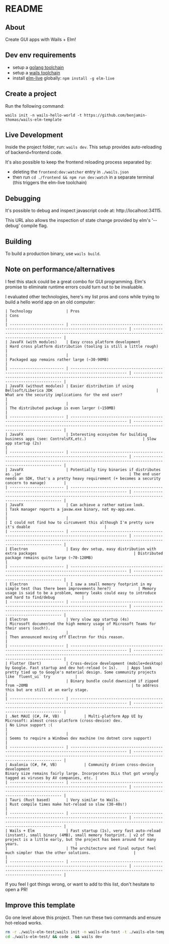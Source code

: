 # README

## About

Create GUI apps with Wails + Elm!

## Dev env requirements

- setup a [golang toolchain](https://go.dev/doc/install)
- setup a [wails toolchain](https://wails.io/docs/next/gettingstarted/installation)
- install [elm-live](https://www.elm-live.com/) globally: `npm install -g elm-live`

## Create a project

Run the following command:

```
wails init -n wails-hello-world -t https://github.com/benjamin-thomas/wails-elm-template
```

## Live Development

Inside the project folder, run: `wails dev`. This setup provides auto-reloading of backend+frontend code.

It's also possible to keep the frontend reloading process separated by:

- deleting the `frontend:dev:watcher` entry in `./wails.json`
- then run `cd ./frontend && npm run dev:watch` in a separate terminal (this triggers the elm-live toolchain)

## Debugging

It's possible to debug and inspect javascript code at: http://localhost:34115.

This URL also allows the inspection of state change provided by elm's '--debug' compile flag.

## Building

To build a production binary, use `wails build`.

## Note on performance/alternatives

I feel this stack could be a great combo for GUI programming. Elm's promise to eliminate runtime errors could turn out to be invaluable.

I evaluated other technologies, here's my list pros and cons while trying to build a hello world app on an old computer:

```
| Technology               | Pros                                                                                            | Cons                                                                                                         |
| ------------------------ | ----------------------------------------------------------------------------------------------- | ------------------------------------------------------------------------------------------------------------ |
| JavaFX (with modules)    | Easy cross platform development                                                                 | Hard cross platform distribution (tooling is still a little rough)                                           |
|                          |                                                                                                 | Packaged app remains rather large (~30-90MB)                                                                 |
| ------------------------ | ----------------------------------------------------------------------------------------------- | ------------------------------------------------------------------------------------------------------------ |
| JavaFX (without modules) | Easier distribution if using Bellsoft/Liberica JDK                                              | What are the security implications for the end user?                                                         |
|                          |                                                                                                 | The distributed package is even larger (~150MB)                                                              |
| ------------------------ | ----------------------------------------------------------------------------------------------- | ------------------------------------------------------------------------------------------------------------ |
| JavaFX                   | Interesting ecosystem for building business apps (see: ControlsFX,etc.)                         | Slow app startup (2s)                                                                                        |
| ------------------------ | ----------------------------------------------------------------------------------------------- | ------------------------------------------------------------------------------------------------------------ |
| JavaFX                   | Potentially tiny binaries if distributes as .jar                                                | The end user needs an SDK, that's a pretty heavy requirement (+ becomes a security concern to manage)        |
| ------------------------ | ----------------------------------------------------------------------------------------------- | ------------------------------------------------------------------------------------------------------------ |
| JavaFX                   | Can achieve a rather native look.                                                               | Task manager reports a javaw.exe binary, not my-app.exe.                                                     |
|                          |                                                                                                 | I could not find how to circumvent this although I'm pretty sure it's doable                                 |
| ------------------------ | ----------------------------------------------------------------------------------------------- | ------------------------------------------------------------------------------------------------------------ |
| Electron                 | Easy dev setup, easy distribution with extra packages                                           | Distributed package remains quite large (~70-120MB)                                                          |
| ------------------------ | ----------------------------------------------------------------------------------------------- | ------------------------------------------------------------------------------------------------------------ |
| Electron                 | I saw a small memory footprint in my simple test (has there been improvements here?)            | Memory usage is said to be a problem, memory leaks could easy to introduce and hard to find/debug            |
| ------------------------ | ----------------------------------------------------------------------------------------------- | ------------------------------------------------------------------------------------------------------------ |
| Electron                 | Very slow app startup (4s)                                                                      | Microsoft documented the high memory usage of Microsoft Teams for their users (ouch!).                       |
|                          |                                                                                                 | Then announced moving off Electron for this reason.                                                          |
| ------------------------ | ----------------------------------------------------------------------------------------------- | ------------------------------------------------------------------------------------------------------------ |
| Flutter (Dart)           | Cross-device development (mobile+desktop) by Google. Fast startup and dev hot-reload (< 1s).    | Apps look pretty tied up to Google's material design. Some community projects like `fluent_ui` try           |
|                          | Binary bundle could downsized if zipped from ~20MB                                              | to address this but are still at an early stage.                                                             |
| ------------------------ | ----------------------------------------------------------------------------------------------- | ------------------------------------------------------------------------------------------------------------ |
| .Net MAUI (C#, F#, VB)           | Multi-platform App UI by Microsoft: almost cross-platform (cross-device) dev.                   | No Linux support :(                                                                                          |
|                          |                                                                                                 | Seems to require a Windows dev machine (no dotnet core support)                                              |
| ------------------------ | ----------------------------------------------------------------------------------------------- | ------------------------------------------------------------------------------------------------------------ |
| Avalonia (C#, F#, VB)            | Community driven cross-device development                                                       | Binary size remains fairly large. Incorporates DLLs that got wrongly tagged as viruses by AV companies, etc. |
| ------------------------ | ----------------------------------------------------------------------------------------------- | ------------------------------------------------------------------------------------------------------------ |
| Tauri (Rust based)       | Very similar to Wails.                                                                          | Rust compile times make hot-reload so slow (30-40s!)                                                         |
| ------------------------ | ----------------------------------------------------------------------------------------------- | ------------------------------------------------------------------------------------------------------------ |
| Wails + Elm              | Fast startup (1s), very fast auto-reload (instant), small binary (4MB), small memory footprint. | v2 of the project is a little early, but the project has been around for many years.                         |
|                          | The architecture and final output feel much simpler than the other solutions.                   |                                                                                                              |
| ------------------------ | ----------------------------------------------------------------------------------------------- | ------------------------------------------------------------------------------------------------------------ |
```

If you feel I got things wrong, or want to add to this list, don't hesitate to open a PR!

## Improve this template

Go one level above this project. Then run these two commands and ensure hot-reload works.

```bash
rm -r ./wails-elm-test;wails init -n wails-elm-test -t ./wails-elm-template/
cd ./wails-elm-test/ && code . && wails dev
```
